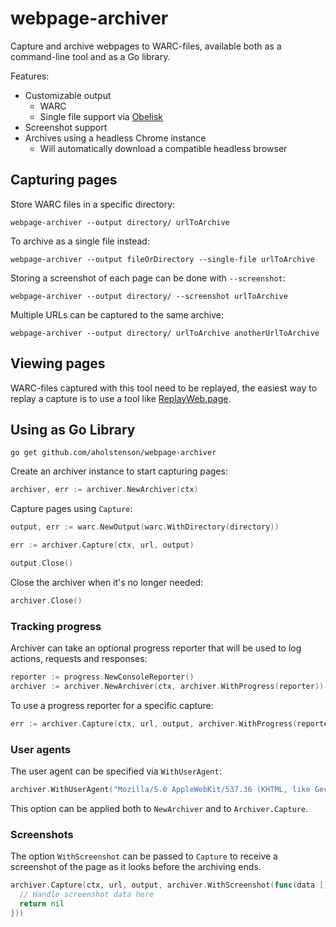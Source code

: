 # webpage-archiver

Capture and archive webpages to WARC-files, available both as a command-line
tool and as a Go library.

Features:

- Customizable output
  - WARC
  - Single file support via [Obelisk](https://github.com/go-shiori/obelisk)
- Screenshot support
- Archives using a headless Chrome instance
  - Will automatically download a compatible headless browser

## Capturing pages

Store WARC files in a specific directory:

```console
webpage-archiver --output directory/ urlToArchive
```

To archive as a single file instead:

```console
webpage-archiver --output fileOrDirectory --single-file urlToArchive
```

Storing a screenshot of each page can be done with `--screenshot`:

```console
webpage-archiver --output directory/ --screenshot urlToArchive
```

Multiple URLs can be captured to the same archive:

```console
webpage-archiver --output directory/ urlToArchive anotherUrlToArchive
```

## Viewing pages

WARC-files captured with this tool need to be replayed, the easiest way to
replay a capture is to use a tool like [ReplayWeb.page](https://replayweb.page/).

## Using as Go Library

```console
go get github.com/aholstenson/webpage-archiver
```

Create an archiver instance to start capturing pages:

```go
archiver, err := archiver.NewArchiver(ctx)
```

Capture pages using `Capture`:

```go
output, err := warc.NewOutput(warc.WithDirectory(directory))

err := archiver.Capture(ctx, url, output)

output.Close()
```

Close the archiver when it's no longer needed:

```go
archiver.Close()
```

### Tracking progress

Archiver can take an optional progress reporter that will be used to log
actions, requests and responses:

```go
reporter := progress.NewConsoleReporter()
archiver := archiver.NewArchiver(ctx, archiver.WithProgress(reporter))
```

To use a progress reporter for a specific capture:

```go
err := archiver.Capture(ctx, url, output, archiver.WithProgress(reporter))
```

### User agents

The user agent can be specified via `WithUserAgent`:

```go
archiver.WithUserAgent("Mozilla/5.0 AppleWebKit/537.36 (KHTML, like Gecko; compatible) Safari/537.36")
```

This option can be applied both to `NewArchiver` and to `Archiver.Capture`.

### Screenshots

The option `WithScreenshot` can be passed to `Capture` to receive a screenshot
of the page as it looks before the archiving ends.

```go
archiver.Capture(ctx, url, output, archiver.WithScreenshot(func(data []byte) error {
  // Handle screenshot data here
  return nil
}))
```
